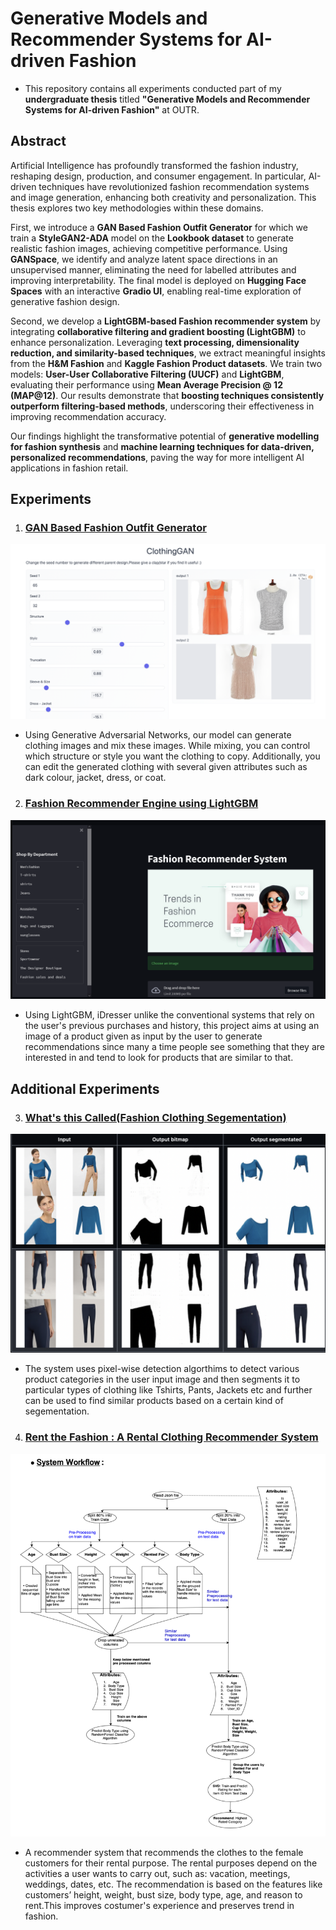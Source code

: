 # Generative Models and Recommender Systems for AI-driven Fashion
- This repository contains all experiments conducted part of my **undergraduate thesis** titled **"Generative Models and Recommender Systems for AI-driven Fashion"** at OUTR.

## Abstract

Artificial Intelligence has profoundly transformed the fashion industry, reshaping design, production, and consumer engagement. In particular, AI-driven techniques have revolutionized fashion recommendation systems and image generation, enhancing both creativity and personalization. This thesis explores two key methodologies within these domains.


First, we introduce a **GAN Based Fashion Outfit Generator** for which we train a **StyleGAN2-ADA** model on the **Lookbook dataset** to generate realistic fashion images, achieving competitive performance. Using **GANSpace**, we identify and analyze latent space directions in an unsupervised manner, eliminating the need for labelled attributes and improving interpretability. The final model is deployed on **Hugging Face Spaces** with an interactive **Gradio UI**, enabling real-time exploration of generative fashion design.  

Second, we develop a **LightGBM-based Fashion recommender system** by integrating **collaborative filtering and gradient boosting (LightGBM)** to enhance personalization. Leveraging **text processing, dimensionality reduction, and similarity-based techniques**, we extract meaningful insights from the **H&M Fashion** and **Kaggle Fashion Product datasets**. We train two models: **User-User Collaborative Filtering (UUCF)** and **LightGBM**, evaluating their performance using **Mean Average Precision @ 12 (MAP@12)**. Our results demonstrate that **boosting techniques consistently outperform filtering-based methods**, underscoring their effectiveness in improving recommendation accuracy.  

Our findings highlight the transformative potential of **generative modelling for fashion synthesis** and **machine learning techniques for data-driven, personalized recommendations**, paving the way for more intelligent AI applications in fashion retail.


## Experiments
1. ### [GAN Based Fashion Outfit Generator](https://github.com/AdiNarendra98/AI-for-Fashion/tree/main/Guccio%20AI(Clothing%20Design%20Generator))
![teaser](https://github.com/AdiNarendra98/AI-for-Fashion/blob/main/ss/Guccio%20Ai.png)
- Using Generative Adversarial Networks, our model can generate clothing images and mix these images. While mixing, you can control which structure or style you want the clothing to copy. Additionally, you can edit the generated clothing with several given attributes such as dark colour, jacket, dress, or coat.

2. ### [Fashion Recommender Engine using LightGBM](https://github.com/AdiNarendra98/AI-for-Fashion/tree/main/iDresser-An%20AI%20Based%20Fashion%20Assistant)
![iDresser](https://github.com/AdiNarendra98/AI-for-Fashion/blob/main/ss/iDresser.png)
- Using LightGBM, iDresser unlike the conventional systems that rely on the user's previous purchases and history, this project aims at using an image of a product given as input by the user to generate recommendations since many a time people see something that they are interested in and tend to look for products that are similar to that.


## Additional Experiments
3. ### [What's this Called(Fashion Clothing Segementation)](https://github.com/AdiNarendra98/AI-for-Fashion/tree/main/What's%20this%20Called(Fashion%20Clothing%20Segementation))
![WtCiF](https://github.com/AdiNarendra98/AI-for-Fashion/blob/main/ss/What's%20this%20Called.png)
- The system uses pixel-wise detection algorthims to detect various product categories in the user input image and then segments it to particular types of clothing like Tshirts, Pants, Jackets etc and further can be used to find similar products based on a certain kind of segementation.


4. ### [Rent the Fashion : A Rental Clothing Recommender System](https://github.com/AdiNarendra98/AI-for-Fashion/tree/main/Rent%20the%20Fashion(Rental%20Clothing%20Recommender))
![Rentit](https://github.com/AdiNarendra98/AI-for-Fashion/blob/main/ss/Rent%20the%20Fashion.png)
- A recommender system that recommends the clothes to the female customers for their rental purpose. The rental purposes depend on the activities a user wants to carry out, such as: vacation, meetings, weddings, dates, etc. The recommendation is based on the features like customers’ height, weight, bust size, body type, age, and reason to rent.This improves costumer's experience and preserves trend in fashion.
<!-- * [License](#license) -->
